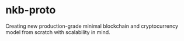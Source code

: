 # nkb-proto
Creating new production-grade minimal blockchain and cryptocurrency model from scratch with scalability in mind.

